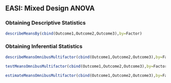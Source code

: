 
## EASI: Mixed Design ANOVA

### Obtaining Descriptive Statistics

```r
describeMeansBy(cbind(Outcome1,Outcome2,Outcome3),by=Factor)
```

### Obtaining Inferential Statistics

```r
describeMeansOmnibusMultifactor(cbind(Outcome1,Outcome2,Outcome3),by=Factor)
```

```r
testMeansOmnibusMultifactor(cbind(Outcome1,Outcome2,Outcome3),by=Factor)
```

```r
estimateMeansOmnibusMultifactor(cbind(Outcome1,Outcome2,Outcome3),by=Factor)
```
